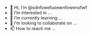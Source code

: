- 👋 Hi, I’m @sdnfowefuoewnfowenofwf
- 👀 I’m interested in ...
- 🌱 I’m currently learning ...
- 💞️ I’m looking to collaborate on ...
- 📫 How to reach me ...

<!---
sdnfowefuoewnfowenofwf/sdnfowefuoewnfowenofwf is a ✨ special ✨ repository because its `README.md` (this file) appears on your GitHub profile.
You can click the Preview link to take a look at your changes.
--->
